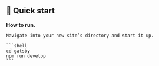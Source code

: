 ## 🚀 Quick start

 **How to run.**

    Navigate into your new site’s directory and start it up.

    ```shell
    cd gatsby
    npm run develop
    ```
